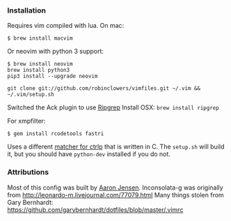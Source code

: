 ### Installation

Requires vim compiled with lua. On mac:

```
$ brew install macvim
```

Or neovim with python 3 support:
```
$ brew install neovim
brew install python3
pip3 install --upgrade neovim
```

`git clone git://github.com/robinclowers/vimfiles.git ~/.vim && ~/.vim/setup.sh`

Switched the Ack plugin to use
[Ripgrep](https://github.com/BurntSushi/ripgrep)
Install OSX: `brew install ripgrep`

For xmpfilter:

```
$ gem install rcodetools fastri
```

Uses a different [matcher for
ctrlp](https://github.com/JazzCore/ctrlp-cmatcher) that is written in C. The
`setup.sh` will build it, but you should have `python-dev` installed if you do
not.

### Attributions

Most of this config was built by [Aaron Jensen](https://github.com/aaronjensen).
Inconsolata-g was originally from http://leonardo-m.livejournal.com/77079.html
Many things stolen from Gary Bernhardt: https://github.com/garybernhardt/dotfiles/blob/master/.vimrc
